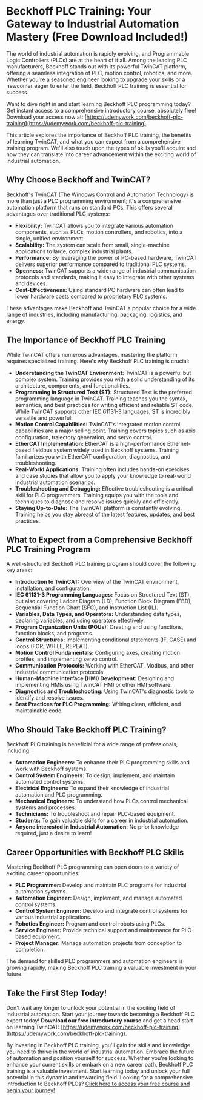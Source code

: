 # Beckhoff PLC Training: Your Gateway to Industrial Automation Mastery (Free Download Included!)

The world of industrial automation is rapidly evolving, and Programmable Logic Controllers (PLCs) are at the heart of it all. Among the leading PLC manufacturers, Beckhoff stands out with its powerful TwinCAT platform, offering a seamless integration of PLC, motion control, robotics, and more. Whether you're a seasoned engineer looking to upgrade your skills or a newcomer eager to enter the field, Beckhoff PLC training is essential for success.

Want to dive right in and start learning Beckhoff PLC programming today? Get instant access to a comprehensive introductory course, absolutely free! Download your access now at: [https://udemywork.com/beckhoff-plc-training](https://udemywork.com/beckhoff-plc-training).

This article explores the importance of Beckhoff PLC training, the benefits of learning TwinCAT, and what you can expect from a comprehensive training program. We'll also touch upon the types of skills you'll acquire and how they can translate into career advancement within the exciting world of industrial automation.

## Why Choose Beckhoff and TwinCAT?

Beckhoff's TwinCAT (The Windows Control and Automation Technology) is more than just a PLC programming environment; it's a comprehensive automation platform that runs on standard PCs. This offers several advantages over traditional PLC systems:

*   **Flexibility:** TwinCAT allows you to integrate various automation components, such as PLCs, motion controllers, and robotics, into a single, unified environment.
*   **Scalability:** The system can scale from small, single-machine applications to large, complex industrial plants.
*   **Performance:** By leveraging the power of PC-based hardware, TwinCAT delivers superior performance compared to traditional PLC systems.
*   **Openness:** TwinCAT supports a wide range of industrial communication protocols and standards, making it easy to integrate with other systems and devices.
*   **Cost-Effectiveness:** Using standard PC hardware can often lead to lower hardware costs compared to proprietary PLC systems.

These advantages make Beckhoff and TwinCAT a popular choice for a wide range of industries, including manufacturing, packaging, logistics, and energy.

## The Importance of Beckhoff PLC Training

While TwinCAT offers numerous advantages, mastering the platform requires specialized training. Here's why Beckhoff PLC training is crucial:

*   **Understanding the TwinCAT Environment:** TwinCAT is a powerful but complex system. Training provides you with a solid understanding of its architecture, components, and functionalities.
*   **Programming in Structured Text (ST):**  Structured Text is the preferred programming language in TwinCAT. Training teaches you the syntax, semantics, and best practices for writing efficient and reliable ST code.  While TwinCAT supports other IEC 61131-3 languages, ST is incredibly versatile and powerful.
*   **Motion Control Capabilities:**  TwinCAT's integrated motion control capabilities are a major selling point. Training covers topics such as axis configuration, trajectory generation, and servo control.
*   **EtherCAT Implementation:** EtherCAT is a high-performance Ethernet-based fieldbus system widely used in Beckhoff systems. Training familiarizes you with EtherCAT configuration, diagnostics, and troubleshooting.
*   **Real-World Applications:**  Training often includes hands-on exercises and case studies that allow you to apply your knowledge to real-world industrial automation scenarios.
*   **Troubleshooting and Debugging:**  Effective troubleshooting is a critical skill for PLC programmers. Training equips you with the tools and techniques to diagnose and resolve issues quickly and efficiently.
*   **Staying Up-to-Date:**  The TwinCAT platform is constantly evolving. Training helps you stay abreast of the latest features, updates, and best practices.

## What to Expect from a Comprehensive Beckhoff PLC Training Program

A well-structured Beckhoff PLC training program should cover the following key areas:

*   **Introduction to TwinCAT:**  Overview of the TwinCAT environment, installation, and configuration.
*   **IEC 61131-3 Programming Languages:**  Focus on Structured Text (ST), but also covering Ladder Diagram (LD), Function Block Diagram (FBD), Sequential Function Chart (SFC), and Instruction List (IL).
*   **Variables, Data Types, and Operators:**  Understanding data types, declaring variables, and using operators effectively.
*   **Program Organization Units (POUs):**  Creating and using functions, function blocks, and programs.
*   **Control Structures:**  Implementing conditional statements (IF, CASE) and loops (FOR, WHILE, REPEAT).
*   **Motion Control Fundamentals:**  Configuring axes, creating motion profiles, and implementing servo control.
*   **Communication Protocols:**  Working with EtherCAT, Modbus, and other industrial communication protocols.
*   **Human-Machine Interface (HMI) Development:**  Designing and implementing HMIs using TwinCAT HMI or other HMI software.
*   **Diagnostics and Troubleshooting:**  Using TwinCAT's diagnostic tools to identify and resolve issues.
*   **Best Practices for PLC Programming:**  Writing clean, efficient, and maintainable code.

## Who Should Take Beckhoff PLC Training?

Beckhoff PLC training is beneficial for a wide range of professionals, including:

*   **Automation Engineers:**  To enhance their PLC programming skills and work with Beckhoff systems.
*   **Control System Engineers:**  To design, implement, and maintain automated control systems.
*   **Electrical Engineers:**  To expand their knowledge of industrial automation and PLC programming.
*   **Mechanical Engineers:**  To understand how PLCs control mechanical systems and processes.
*   **Technicians:**  To troubleshoot and repair PLC-based equipment.
*   **Students:**  To gain valuable skills for a career in industrial automation.
*   **Anyone interested in Industrial Automation:** No prior knowledge required, just a desire to learn!

## Career Opportunities with Beckhoff PLC Skills

Mastering Beckhoff PLC programming can open doors to a variety of exciting career opportunities:

*   **PLC Programmer:**  Develop and maintain PLC programs for industrial automation systems.
*   **Automation Engineer:**  Design, implement, and manage automated control systems.
*   **Control System Engineer:**  Develop and integrate control systems for various industrial applications.
*   **Robotics Engineer:**  Program and control robots using PLCs.
*   **Service Engineer:**  Provide technical support and maintenance for PLC-based equipment.
*   **Project Manager:**  Manage automation projects from conception to completion.

The demand for skilled PLC programmers and automation engineers is growing rapidly, making Beckhoff PLC training a valuable investment in your future.

## Take the First Step Today!

Don't wait any longer to unlock your potential in the exciting field of industrial automation.  Start your journey towards becoming a Beckhoff PLC expert today!  **Download our free introductory course** and get a head start on learning TwinCAT: [https://udemywork.com/beckhoff-plc-training](https://udemywork.com/beckhoff-plc-training).

By investing in Beckhoff PLC training, you'll gain the skills and knowledge you need to thrive in the world of industrial automation. Embrace the future of automation and position yourself for success. Whether you're looking to enhance your current skills or embark on a new career path, Beckhoff PLC training is a valuable investment. Start learning today and unlock your full potential in this dynamic and rewarding field. Looking for a comprehensive introduction to Beckhoff PLCs? [Click here to access your free course and begin your journey!](https://udemywork.com/beckhoff-plc-training)
